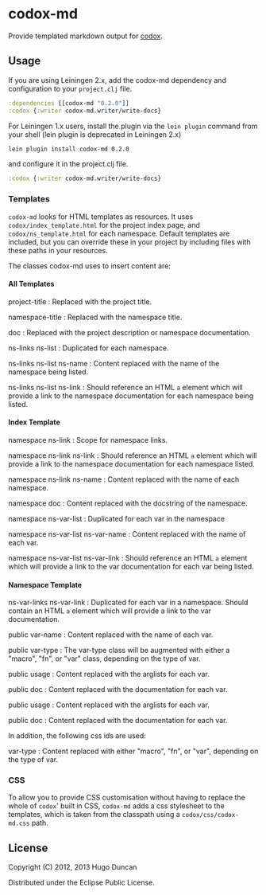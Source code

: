 # codox-md

Provide templated markdown output for [codox][codox].

## Usage

If you are using Leiningen 2.x, add the codox-md dependency and
configuration to your `project.clj` file.

```clojure
:dependencies [[codox-md "0.2.0"]]
:codox {:writer codox-md.writer/write-docs}
```

For Leiningen 1.x users, install the plugin via the `lein plugin` command
from your shell (lein plugin is deprecated in Leiningen 2.x)
```bash
lein plugin install codox-md 0.2.0
```

and configure it in the project.clj file.

```clojure
:codox {:writer codox-md.writer/write-docs}
```

### Templates

`codox-md` looks for HTML templates as resources. It uses
`codox/index_template.html` for the project index page, and
`codox/ns_template.html` for each namespace. Default templates are included, but
you can override these in your project by including files with these paths in
your resources.

The classes codox-md uses to insert content are:


#### All Templates
project-title
: Replaced with the project title.

namespace-title
: Replaced with the namespace title.

doc
: Replaced with the project description or namespace documentation.

ns-links ns-list
: Duplicated for each namespace.

ns-links ns-list ns-name
: Content replaced with the name of the namespace being listed.

ns-links ns-list ns-link
: Should reference an HTML `a` element which will provide a link to the
  namespace documentation for each namespace being listed.

#### Index Template

namespace ns-link
: Scope for namespace links.

namespace ns-link ns-link
: Should reference an HTML `a` element which will provide a link to the
  namespace documentation for each namespace listed.

namespace ns-link ns-name
: Content replaced with the name of each namespace.

namespace doc
: Content replaced with the docstring of the namespace.

namespace ns-var-list
: Duplicated for each var in the namespace

namespace ns-var-list ns-var-name
: Content replaced with the name of each var.

namespace ns-var-list ns-var-link
: Should reference an HTML `a` element which will provide a link to the
  var documentation for each var being listed.

#### Namespace Template

ns-var-links ns-var-link
: Duplicated for each var in a namespace. Should contain an HTML `a` element
  which will provide a link to the var documentation.

public var-name
: Content replaced with the name of each var.

public var-type
: The var-type class will be augmented with either a "macro", "fn", or "var"
  class, depending on the type of var.

public usage
: Content replaced with the arglists for each var.

public doc
: Content replaced with the documentation for each var.

public usage
: Content replaced with the arglists for each var.

public doc
: Content replaced with the documentation for each var.

In addition, the following css ids are used:

var-type
: Content replaced with either "macro", "fn", or "var", depending on the type of
  var.

### CSS

To allow you to provide CSS customisation without having to replace the whole of
`codox`' built in CSS, `codox-md` adds a css stylesheet to the templates, which
is taken from the classpath using a `codox/css/codox-md.css` path.

## License

Copyright (C) 2012, 2013 Hugo Duncan

Distributed under the Eclipse Public License.

[codox]: https://github.com/weavejester/codox
